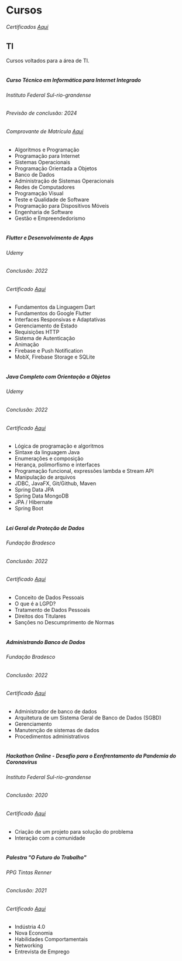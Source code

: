 # Cursos
###### Certificados [Aqui][all]
## TI
Cursos voltados para a área de TI.
<br><br>
##### Curso Técnico em Informática para Internet Integrado
###### Instituto Federal Sul-rio-grandense
###### Previsão de conclusão: 2024
###### Comprovante de Matrícula [Aqui][if]
- Algoritmos e Programação
- Programação para Internet
- Sistemas Operacionais
- Programação Orientada a Objetos
- Banco de Dados
- Administração de Sistemas Operacionais
- Redes de Computadores
- Programação Visual
- Teste e Qualidade de Software
- Programação para Dispositivos Móveis
- Engenharia de Software
- Gestão e Empreendedorismo
<br><br>

##### Flutter e Desenvolvimento de Apps
###### Udemy
###### Conclusão: 2022
###### Certificado [Aqui][flutter]
- Fundamentos da Linguagem Dart
- Fundamentos do Google Flutter
- Interfaces Responsivas e Adaptativas
- Gerenciamento de Estado
- Requisições HTTP
- Sistema de Autenticação
- Animação
- Firebase e Push Notification
- MobX, Firebase Storage e SQLite
<br><br>

##### Java Completo com Orientação a Objetos
###### Udemy
###### Conclusão: 2022
###### Certificado [Aqui][java]
- Lógica de programação e algoritmos
- Sintaxe da linguagem Java
- Enumerações e composição
- Herança, polimorfismo e interfaces
- Programação funcional, expressões lambda e Stream API
- Manipulação de arquivos
- JDBC, JavaFX, Git/Github, Maven
- Spring Data JPA
- Spring Data MongoDB 
- JPA / Hibernate
- Spring Boot
<br><br>

##### Lei Geral de Proteção de Dados
###### Fundação Bradesco
###### Conclusão: 2022
###### Certificado [Aqui][lgpd]
- Conceito de Dados Pessoais
- O que é a LGPD?
- Tratamento de Dados Pessoais
- Direitos dos Titulares
- Sanções no Descumprimento de Normas
<br><br>

##### Administrando Banco de Dados
###### Fundação Bradesco
###### Conclusão: 2022
###### Certificado [Aqui][bd]
- Administrador de banco de dados
- Arquitetura de um Sistema Geral de Banco de Dados (SGBD)
- Gerenciamento
- Manutenção de sistemas de dados
- Procedimentos administrativos
<br><br>

##### Hackathon Online - Desafio para o Eenfrentamento da Pandemia do Coronavírus
###### Instituto Federal Sul-rio-grandense
###### Conclusão: 2020
###### Certificado [Aqui][hackathon]
- Criação de um projeto para solução do problema
- Interação com a comunidade
<br><br>

##### Palestra "O Futuro do Trabalho"
###### PPG Tintas Renner
###### Conclusão: 2021
###### Certificado [Aqui][hackathon]
- Indústria 4.0
- Nova Economia
- Habilidades Comportamentais
- Networking
- Entrevista de Emprego

[if]: <https://drive.google.com/file/d/1k2ecxttrV2Xmhg39PLeLKLmwNUYhsXqn/view?usp=sharing>
[flutter]: <https://drive.google.com/file/d/118hihiH45CCoGBuRw-uiLi3AxngI81tw/view?usp=sharing>
[java]: <https://drive.google.com/file/d/1jWIN5Z0LsdGYOmjkzVw52H3MhvWRmgtx/view?usp=sharing>
[lgpd]: <https://drive.google.com/file/d/1Wg7mPV6JH5dkAFT5MvN4AYMVDQkl8whK/view?usp=sharing>
[bd]: <https://drive.google.com/file/d/1oGYQ8S3K6Sul_bxw8X6z6qvKtSpFQhI1/view?usp=sharing>
[hackathon]: <https://drive.google.com/file/d/1kKNi1u1pHHhxT7iECZz3-yvwpTXSCwfL/view?usp=sharing>
[ppg]: <https://drive.google.com/file/d/1PkJJvWQ0zY_EvXxnml_gmRM8AtVYPFZx/view?usp=sharing>
[all]: <https://drive.google.com/drive/folders/14tfGT3T4-TWA0qzpxFtDEjBPyTBS9ulY?usp=sharing>

